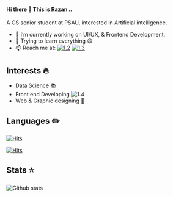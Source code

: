 #### Hi there 👋 This is Razan .. 
<!--
**Razany98/Razany98** is a ✨ _special_ ✨ repository because its `README.md` (this file) appears on your GitHub profile.
Here are some ideas to get you started:

- 🔭 I’m currently working on ...
- 🌱 I’m currently learning ...
- 👯 I’m looking to collaborate on ...
- 🤔 I’m looking for help with ...
- 💬 Ask me about ...
- 📫 How to reach me: ...
- 😄 Pronouns: ...
- ⚡ Fun fact: ... 
-->

A CS senior student at PSAU, interested in Artificial intelligence. 
- 🔭 I’m currently working on UI/UX, & Frontend Development.
- 🌱 Trying to learn everything 😄
- 📫 Reach me at: [![1.2]][1]     [![1.3]][2]

[1.2]: https://icons.iconarchive.com/icons/uiconstock/socialmedia/24/Twitter-icon.png
[1]: https://twitter.com/i_amrazan?s=21&t=aCXRwgebQ4PWkbF23faScg 

[1.3]: https://icons.iconarchive.com/icons/uiconstock/socialmedia/24/Linkedin-icon.png
[2]: http://www.linkedin.com/in/razan-alonazi-163388231 

######

## Interests :fire:
- Data Science :books:
- Front end Developing ![1.4]
- Web & Graphic designing :art:

[1.4]: https://icons.iconarchive.com/icons/cornmanthe3rd/metronome/24/Other-html-5-icon.png

## Languages :pencil2:

[![Hits](https://hits.seeyoufarm.com/api/count/incr/badge.svg?url=https%3A%2F%2Fgithub.com%2FRazany98&count_bg=%233DC1C8&title_bg=%23555555&icon=&icon_color=%23E7E7E7&title=Java&edge_flat=false)](https://hits.seeyoufarm.com) 

[![Hits](https://hits.seeyoufarm.com/api/count/incr/badge.svg?url=https%3A%2F%2Fgithub.com%2Fgjbae1212%2Fhit-counter&count_bg=%2379C83D&title_bg=%23555555&icon=&icon_color=%23E7E7E7&title=HTML&edge_flat=false)](https://hits.seeyoufarm.com) 

## Stats :star:
![Github stats](https://github-readme-stats.vercel.app/api?username=Razany98&theme=highcontrast&show_icons=true&count_private=true)

